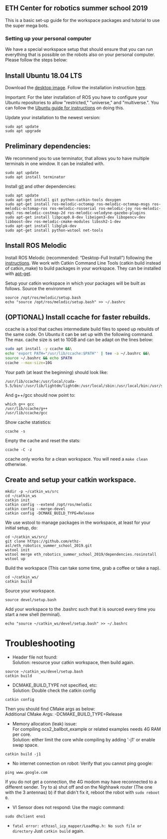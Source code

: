 ## ETH Center for robotics summer school 2019

This is a basic set-up guide for the workspace packages and tutorial to use the super mega bots.

### Setting up your personal computer

We have a special workspace setup that should ensure that you can run everything that is possible on the robots also on your personal computer. Please follow the steps below:

## Install Ubuntu 18.04 LTS

Download the [desktop image](http://releases.ubuntu.com/18.04/).
Follow the installation instruction [here](https://tutorials.ubuntu.com/tutorial/tutorial-install-ubuntu-desktop).

Important: For the later installation of ROS you have to configure your Ubuntu repositories to allow "restricted," "universe," and "multiverse.". You can follow the [Ubuntu guide for instructions](https://help.ubuntu.com/community/Repositories/Ubuntu) on doing this.

Update your installation to the newest version:
```
sudo apt update
sudo apt upgrade
```
## Preliminary dependencies:
We recommend you to use terminator, that allows you to have multiple terminals in one window.
It can be installed with.
```
sudo apt update
sudo apt install terminator
```
Install [git](https://www.atlassian.com/git/tutorials/what-is-git) and other dependencies:
```
sudo apt update
sudo apt-get install git python-catkin-tools doxygen
sudo apt-get install ros-melodic-octomap ros-melodic-octomap-msgs ros-melodic-octomap-ros ros-melodic-rosserial ros-melodic-joy ros-melodic-ompl ros-melodic-costmap-2d ros-melodic-velodyne-gazebo-plugins
sudo apt-get install libpcap0.8-dev libeigen3-dev libopencv-dev libboost-dev ros-melodic-cmake-modules libssh2-1-dev
sudo apt-get install libglpk-dev
sudo apt-get install python-wstool net-tools
```
## Install ROS Melodic

Install ROS Melodic (recommended: “Desktop-Full Install”) following the [instructions](http://wiki.ros.org/melodic/Installation/Ubuntu). We work with Catkin Command Line Tools (catkin build instead of catkin_make) to build
packages in your workspace. They can be installed with [apt-get](http://catkin-tools.readthedocs.io/en/latest/installing.html#installing-on-ubuntu-with-apt-get).

Setup your catkin workspace in which your packages will be built as follows.
Source the environment
```
source /opt/ros/melodic/setup.bash
echo "source /opt/ros/melodic/setup.bash" >> ~/.bashrc
```
## (OPTIONAL) Install ccache for faster rebuilds.
ccache is a tool that caches intermediate build files to speed up rebuilds of the same code. On Ubuntu it can be set up with the following command. The max. cache size is set to 10GB and can be adapt on the lines below:

```bash
sudo apt install -y ccache &&\
echo 'export PATH="/usr/lib/ccache:$PATH"' | tee -a ~/.bashrc &&\
source ~/.bashrc && echo $PATH
ccache --max-size=10G
```
Your path (at least the beginning) should look like:
```
/usr/lib/ccache:/usr/local/cuda-5.5/bin/:/usr/lib/lightdm/lightdm:/usr/local/sbin:/usr/local/bin:/usr/sbin:/usr/bin:/sbin:/bin:/usr/games
```
And g++/gcc should now point to:
```
which g++ gcc
/usr/lib/ccache/g++
/usr/lib/ccache/gcc
```
Show cache statistics:
```
ccache -s
```
Empty the cache and reset the stats:
```
ccache -C -z
```
ccache only works for a clean workspace. You will need a `make clean` otherwise.

## Create and setup your catkin workspace.
```
mkdir -p ~/catkin_ws/src
cd ~/catkin_ws
catkin init
catkin config --extend /opt/ros/melodic
catkin config --merge-devel
catkin config -DCMAKE_BUILD_TYPE=Release
```
We use wstool to manage packages in the workspace, at least for your initial setup, do:
```
cd ~/catkin_ws/src/
git clone https://github.com/ethz-asl/eth_robotics_summer_school_2019.git
wstool init
wstool merge eth_robotics_summer_school_2019/dependencies.rosinstall
wstool up
```
Build the workspace (This can take some time, grab a coffee or take a nap).
```
cd ~/catkin_ws/
catkin build
```
Source your workspace.
```
source devel/setup.bash
```
Add your workspace to the .bashrc such that it is sourced every time you start a new
shell (terminal).
```
echo "source ~/catkin_ws/devel/setup.bash" >> ~/.bashrc
```

# Troubleshooting  
* Header file not found:  
Solution: resource your catkin workspace, then build again.  
```
source ~/catkin_ws/devel/setup.bash  
catkin build  
```

* DCMAKE_BUILD_TYPE not specified, etc:  
Solution: Double check the catkin config  
```
catkin config  
```
Then you should find CMake args as below:  
Additional CMake Args: -DCMAKE_BUILD_TYPE=Release  

* Memory allocation (leak) issue:  
For compiling ocs2_ballbot_example or related examples needs 4G RAM per core.  
Solution: either limit the core while compiling by adding '-j1' or enable swap space.  
```
catkin build -j1
```

* No internet connection on robot:
Verify that you cannot ping google:
```
ping www.google.com  
```
If you do not get a connection, the 4G modom may have reconnected to a different sender. Try to
a) shut off and on the Nighhawk router (The one with the 3 antennas)
b) if that didn't fix it, reboot the robot with `sudo reboot 0`.

* VI Sensor does not respond:
Use the magic command:
```
sudo dhclient eno1
```

* `fatal error: ethzasl_icp_mapper/LoadMap.h: No such file or directory`
Just `catkin build` again.
